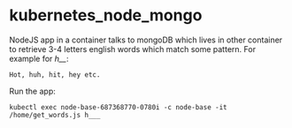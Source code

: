 # kubernetes_node_mongo

NodeJS app in a container talks to mongoDB which lives in other container to retrieve 3-4 letters english words which match some pattern. 
For example for *h__*:

    Hot, huh, hit, hey etc.

Run the app:

    kubectl exec node-base-687368770-0780i -c node-base -it /home/get_words.js h___

